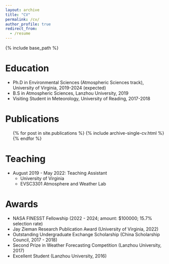 ```yaml
---
layout: archive
title: "CV"
permalink: /cv/
author_profile: true
redirect_from:
  - /resume
---
```


{% include base_path %}

Education
======
* Ph.D in Environmental Sciences (Atmospheric Sciences track), University of Virginia, 2019-2024 (expected)
* B.S in Atmospheric Sciences, Lanzhou University, 2019
* Visiting Student in Meteorology, University of Reading, 2017-2018

Publications
======
  <ul>{% for post in site.publications %}
    {% include archive-single-cv.html %}
  {% endfor %}</ul>
  
Teaching
======
* August 2019 - May 2022: Teaching Assistant
  * University of Virginia
  * EVSC3301 Atmosphere and Weather Lab
 
Awards
======
* NASA FINESST Fellowship (2022 - 2024; amount: \$100000; 15.7% selection rate)
* Jay Zieman Research Publication Award (University of Virginia, 2022)
* Outstanding Undergraduate Exchange Scholarship (China Scholarship Council, 2017 - 2018)
* Second Prize in Weather Forecasting Competition (Lanzhou University, 2017)
* Excellent Student (Lanzhou University, 2016)
